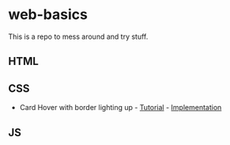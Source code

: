 # web-basics
This is a repo to mess around and try stuff.

## HTML



## CSS

- Card Hover with border lighting up - [Tutorial](https://youtu.be/htGfnF1zN4g) - [Implementation](./Hyperplexed_Card_Hover/)

## JS